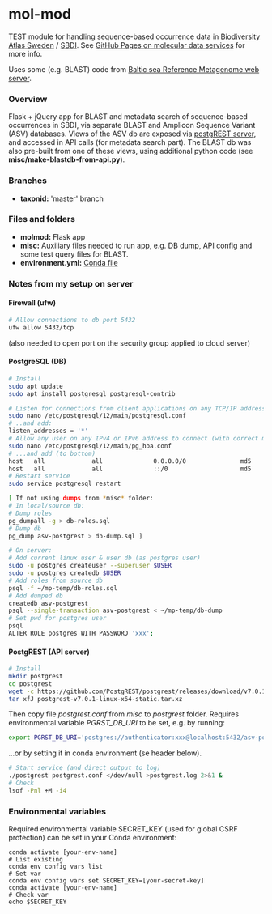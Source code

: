 # mol-mod
TEST module for handling sequence-based occurrence data in [Biodiversity Atlas Sweden](https://bioatlas.se/) / [SBDI](https://biodiversitydata.se/). See [GitHub Pages on molecular data services](https://biodiversitydata-se.github.io/mol-data/) for more info.

Uses some (e.g. BLAST) code from [Baltic sea Reference Metagenome web server](https://github.com/EnvGen/BARM_web_server).

### Overview
Flask + jQuery app for BLAST and metadata search of sequence-based occurrences in SBDI, via separate BLAST and Amplicon Sequence Variant (ASV) databases. Views of the ASV db are exposed via [postgREST server](https://postgrest.org/en/v7.0.0/index.html), and accessed in API calls (for metadata search part). The BLAST db was also pre-built from one of these views, using additional python code (see **misc/make-blastdb-from-api.py**).

### Branches
* **taxonid:** 'master' branch

### Files and folders
* **molmod:** Flask app
* **misc:** Auxiliary files needed to run app, e.g. DB dump, API config and some test query files for BLAST.
* **environment.yml:** [Conda file](https://docs.conda.io/projects/conda/en/latest/user-guide/tasks/manage-environments.html#creating-an-environment-from-an-environment-yml-file)

### Notes from my setup on server
#### Firewall (ufw)
```bash
# Allow connections to db port 5432
ufw allow 5432/tcp
```
(also needed to open port on the security group applied to cloud server)
#### PostgreSQL (DB)
```bash
# Install
sudo apt update
sudo apt install postgresql postgresql-contrib

# Listen for connections from client applications on any TCP/IP address
sudo nano /etc/postgresql/12/main/postgresql.conf
# ..and add:
listen_addresses = '*'
# Allow any user on any IPv4 or IPv6 address to connect (with correct md5-encrypted password)
sudo nano /etc/postgresql/12/main/pg_hba.conf
# ...and add (to bottom) 
host   all             all              0.0.0.0/0               md5
host   all             all              ::/0                    md5
# Restart service
sudo service postgresql restart

[ If not using dumps from *misc* folder:
# In local/source db: 
# Dump roles
pg_dumpall -g > db-roles.sql
# Dump db
pg_dump asv-postgrest > db-dump.sql ]

# On server:
# Add current linux user & user db (as postgres user)
sudo -u postgres createuser --superuser $USER
sudo -u postgres createdb $USER
# Add roles from source db
psql -f ~/mp-temp/db-roles.sql
# Add dumped db
createdb asv-postgrest
psql --single-transaction asv-postgrest < ~/mp-temp/db-dump
# Set pwd for postgres user 
psql
ALTER ROLE postgres WITH PASSWORD 'xxx';
```

#### PostgREST (API server)
```bash
# Install
mkdir postgrest
cd postgrest
wget -c https://github.com/PostgREST/postgrest/releases/download/v7.0.1/postgrest-v7.0.1-linux-x64-static.tar.xz
tar xfJ postgrest-v7.0.1-linux-x64-static.tar.xz
```
Then copy file *postgrest.conf* from *misc* to *postgrest* folder.
Requires environmental variable *PGRST_DB_URI* to be set, e.g. by running:
```bash
export PGRST_DB_URI='postgres://authenticator:xxx@localhost:5432/asv-postgrest' 
```
...or by setting it in conda environment (se header below). 
```bash
# Start service (and direct output to log)
./postgrest postgrest.conf </dev/null >postgrest.log 2>&1 &
# Check
lsof -Pnl +M -i4
```

### Environmental variables
Required environmental variable SECRET_KEY (used for global CSRF protection) can be set in your Conda environment:
```
conda activate [your-env-name]
# List existing
conda env config vars list
# Set var
conda env config vars set SECRET_KEY=[your-secret-key]
conda activate [your-env-name]
# Check var
echo $SECRET_KEY
```
